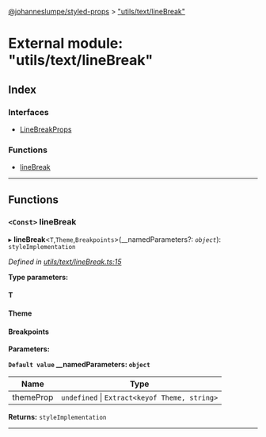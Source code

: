 [@johanneslumpe/styled-props](../README.md) > ["utils/text/lineBreak"](../modules/_utils_text_linebreak_.md)

# External module: "utils/text/lineBreak"

## Index

### Interfaces

* [LineBreakProps](../interfaces/_utils_text_linebreak_.linebreakprops.md)

### Functions

* [lineBreak](_utils_text_linebreak_.md#linebreak)

---

## Functions

<a id="linebreak"></a>

### `<Const>` lineBreak

▸ **lineBreak**<`T`,`Theme`,`Breakpoints`>(__namedParameters?: *`object`*): `styleImplementation`

*Defined in [utils/text/lineBreak.ts:15](https://github.com/johanneslumpe/styled-props/blob/8e709f1/src/utils/text/lineBreak.ts#L15)*

**Type parameters:**

#### T 
#### Theme 
#### Breakpoints 
**Parameters:**

**`Default value` __namedParameters: `object`**

| Name | Type |
| ------ | ------ |
| themeProp | `undefined` \| `Extract<keyof Theme, string>` |

**Returns:** `styleImplementation`

___

